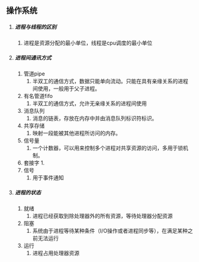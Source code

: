 ## 操作系统

1. ##### 进程与线程的区别
   1. 进程是资源分配的最小单位，线程是cpu调度的最小单位
2. ##### 进程间通讯方式
   1. 管道pipe
      1. 半双工的通信方式，数据只能单向流动。只能在具有亲缘关系的进程间使用，一般用于父子进程。
   2. 有名管道fifo
      1. 半双工的通信方式，允许无亲缘关系的进程间使用
   3. 消息队列
      1. 消息的链表，存放在内存中并由消息队列标识符标识。
   4. 共享存储
      1. 映射一段能被其他进程所访问的内存。
   5. 信号量
      1. 一个计数器，可以用来控制多个进程对共享资源的访问，多用于锁机制。
   6. 套接字
      1. 
   7. 信号
      1. 用于事件通知
3. ##### 进程的状态
   1. 就绪
      1. 进程已经获取到除处理器外的所有资源，等待处理器分配资源
   2. 阻塞
      1. 系统由于进程等待某种条件（I/O操作或者进程同步等），在满足某种之前无法运行
   3. 运行
      1. 进程占用处理器资源